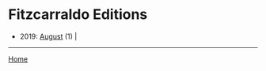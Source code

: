 # Fitzcarraldo Editions

  * 2019: 
      [August](./fitzcarraldo-editions-2019-08.md) (1) | 

----

[Home](../)
